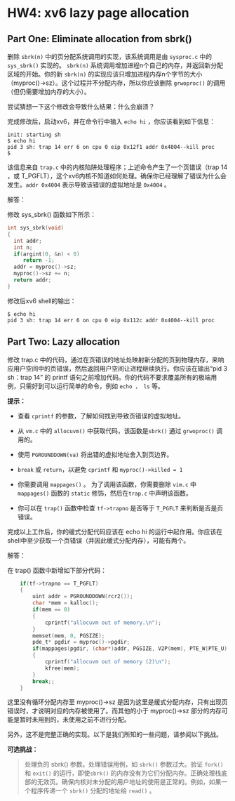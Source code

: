 # HW4: xv6 lazy page allocation



## Part One: Eliminate allocation from sbrk()

删除 `sbrk(n)` 中的页分配系统调用的实现，该系统调用是由 `sysproc.c` 中的 `sys_sbrk()` 实现的。 `sbrk(n)` 系统调用增加进程n个自己的内存，并返回新分配区域的开始。你的新  `sbrk(n)`  的实现应该只增加进程内存n个字节的大小（myproc()->sz）。这个过程并不分配内存，所以你应该删除 `grwoproc()` 的调用（但仍需要增加内存的大小）。

尝试猜想一下这个修改会导致什么结果：什么会崩溃？

完成修改后，启动xv6，并在命令行中输入 `echo hi` ，你应该看到如下信息：

```shell
init: starting sh
$ echo hi
pid 3 sh: trap 14 err 6 on cpu 0 eip 0x12f1 addr 0x4004--kill proc
$ 
```

该信息来自 `trap.c` 中的内核陷阱处理程序；上述命令产生了一个页错误（trap 14 ，或 T_PGFLT），这个xv6内核不知道如何处理。确保你已经理解了错误为什么会发生。`addr 0x4004` 表示导致该错误的虚拟地址是 `0x4004` 。

解答：

修改 sys_sbrk() 函数如下所示：

```c
int sys_sbrk(void)
{
  int addr;
  int n;
  if(argint(0, &n) < 0)
     return -1;
  addr = myproc()->sz;
  myproc()->sz += n;
  return addr;
}
```

修改后xv6 shell的输出：

```shell
$ echo hi
pid 3 sh: trap 14 err 6 on cpu 0 eip 0x112c addr 0x4004--kill proc
```





## Part Two: Lazy allocation

修改 trap.c 中的代码，通过在页错误的地址处映射新分配的页到物理内存，来响应用户空间中的页错误，然后返回用户空间让进程继续执行。你应该在输出“pid 3 sh：trap 14” 的 printf 语句之前增加代码。你的代码不要求覆盖所有的极端用例，只需好到可以运行简单的命令，例如 `echo ， ls` 等。

**提示：**

- 查看 `cprintf` 的参数，了解如何找到导致页错误的虚拟地址。



- 从 `vm.c` 中的 `allocuvm()` 中获取代码，该函数是`sbrk()` 通过 `grwoproc()` 调用的。



- 使用 `PGROUNDDOWN(va)` 将出错的虚拟地址舍入到页边界。



-  `break` 或 `return`，以避免 `cprintf` 和  `myproc()->killed = 1`



- 你需要调用 `mappages()` 。 为了调用该函数，你需要删除 `vim.c` 中 `mappages()` 函数的 `static` 修饰，然后在`trap.c` 中声明该函数。



- 你可以在 `trap()` 函数中检查 `tf->trapno` 是否等于 `T_PGFLT` 来判断是否是页错误。




完成以上工作后，你的缓式分配代码应该在 echo hi 的运行中起作用。你应该在shell中至少获取一个页错误（并因此缓式分配内存），可能有两个。

解答：

在 trap() 函数中新增如下部分代码：

```c
    if(tf->trapno == T_PGFLT)
    {
        uint addr = PGROUNDDOWN(rcr2());
        char *mem = kalloc();
        if(mem == 0)
        {
            cprintf("allocuvm out of memory.\n");
        }
        memset(mem, 0, PGSIZE);
        pde_t* pgdir = myproc()->pgdir;
        if(mappages(pgdir, (char*)addr, PGSIZE, V2P(mem), PTE_W|PTE_U) < 0)
        {
            cprintf("allocuvm out of memory (2)\n");
            kfree(mem);
        }
        break;;
    }
```

这里没有循环分配内存至 myproc()->sz 是因为这里是缓式分配内存，只有出现页错误时，才说明对应的内存被使用了。而其他的小于 myproc()->sz 部分的内存可能是暂时未用到的，未使用之前不进行分配。



另外，这不是完整正确的实现。以下是我们所知的一些问题，请参阅以下挑战。

**可选挑战：**

> 处理负的 sbrk() 参数。处理错误用例，如 `sbrk()` 参数过大。验证 `fork()` 和 `exit()` 的运行，即使`sbrk()` 的内存没有为它们分配内存。正确处理栈底部的无效页。确保内核对未分配的用户地址的使用是正常的。例如，如果一个程序传递一个 `sbrk()` 分配的地址给 `read()` 。
>











